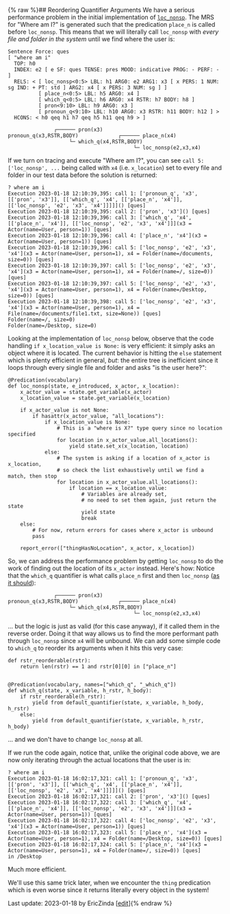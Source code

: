 {% raw %}## Reordering Quantifier Arguments
We have a serious performance problem in the initial implementation of [`loc_nonsp`](https://blog.inductorsoftware.com/docsproto/howto/devvocab/devvocabLoc_nonspAndPlace). The MRS for "Where am I?" is generated such that the predication `place_n` is called before `loc_nonsp`. This means that we will literally call `loc_nonsp` with *every file and folder in the system* until we find where the user is:

```
Sentence Force: ques
[ "where am i"
  TOP: h0
  INDEX: e2 [ e SF: ques TENSE: pres MOOD: indicative PROG: - PERF: - ]
  RELS: < [ loc_nonsp<0:5> LBL: h1 ARG0: e2 ARG1: x3 [ x PERS: 1 NUM: sg IND: + PT: std ] ARG2: x4 [ x PERS: 3 NUM: sg ] ]
          [ place_n<0:5> LBL: h5 ARG0: x4 ]
          [ which_q<0:5> LBL: h6 ARG0: x4 RSTR: h7 BODY: h8 ]
          [ pron<9:10> LBL: h9 ARG0: x3 ]
          [ pronoun_q<9:10> LBL: h10 ARG0: x3 RSTR: h11 BODY: h12 ] >
  HCONS: < h0 qeq h1 h7 qeq h5 h11 qeq h9 > ]

               ┌────── pron(x3)
pronoun_q(x3,RSTR,BODY)             ┌────── place_n(x4)
                    └─ which_q(x4,RSTR,BODY)
                                         └─ loc_nonsp(e2,x3,x4)
```

If we turn on tracing and execute "Where am I?", you can see `call 5: ['loc_nonsp', ...` being called with `x4` (i.e. `x_location`) set to every file and folder in our test data before the solution is returned: 

```
? where am i
Execution 2023-01-18 12:10:39,395: call 1: ['pronoun_q', 'x3', [['pron', 'x3']], [['which_q', 'x4', [['place_n', 'x4']], [['loc_nonsp', 'e2', 'x3', 'x4']]]]]() [ques]
Execution 2023-01-18 12:10:39,395: call 2: ['pron', 'x3']() [ques]
Execution 2023-01-18 12:10:39,396: call 3: ['which_q', 'x4', [['place_n', 'x4']], [['loc_nonsp', 'e2', 'x3', 'x4']]](x3 = Actor(name=User, person=1)) [ques]
Execution 2023-01-18 12:10:39,396: call 4: ['place_n', 'x4'](x3 = Actor(name=User, person=1)) [ques]
Execution 2023-01-18 12:10:39,396: call 5: ['loc_nonsp', 'e2', 'x3', 'x4'](x3 = Actor(name=User, person=1), x4 = Folder(name=/documents, size=0)) [ques]
Execution 2023-01-18 12:10:39,397: call 5: ['loc_nonsp', 'e2', 'x3', 'x4'](x3 = Actor(name=User, person=1), x4 = Folder(name=/, size=0)) [ques]
Execution 2023-01-18 12:10:39,397: call 5: ['loc_nonsp', 'e2', 'x3', 'x4'](x3 = Actor(name=User, person=1), x4 = Folder(name=/Desktop, size=0)) [ques]
Execution 2023-01-18 12:10:39,398: call 5: ['loc_nonsp', 'e2', 'x3', 'x4'](x3 = Actor(name=User, person=1), x4 = File(name=/documents/file1.txt, size=None)) [ques]
Folder(name=/, size=0)
Folder(name=/Desktop, size=0)
```

Looking at the implementation of `loc_nonsp` below, observe that the code handling `if x_location_value is None:` is very efficient: it simply asks an object where it is located. The current behavior is hitting the `else` statement which is plenty efficient in general, *but*: the entire tree is inefficient since it loops through every single file and folder and asks "is the user here?":

```
@Predication(vocabulary)
def loc_nonsp(state, e_introduced, x_actor, x_location):
    x_actor_value = state.get_variable(x_actor)
    x_location_value = state.get_variable(x_location)

    if x_actor_value is not None:
        if hasattr(x_actor_value, "all_locations"):
            if x_location_value is None:
                # This is a "where is X?" type query since no location specified
                for location in x_actor_value.all_locations():
                    yield state.set_x(x_location, location)
            else:
                # The system is asking if a location of x_actor is x_location,
                # so check the list exhaustively until we find a match, then stop
                for location in x_actor_value.all_locations():
                    if location == x_location_value:
                        # Variables are already set,
                        # no need to set them again, just return the state
                        yield state
                        break
    else:
        # For now, return errors for cases where x_actor is unbound
        pass

    report_error(["thingHasNoLocation", x_actor, x_location])
```

So, we can address the performance problem by getting `loc_nonsp` to do the work of finding out the location of its `x_actor` instead. Here's how: Notice that the `which_q` quantifier is what calls `place_n` first and then `loc_nonsp` ([as it should](https://blog.inductorsoftware.com/docsproto/howto/devhowto/devhowtoScopalArguments)):
```
               ┌────── pron(x3)
pronoun_q(x3,RSTR,BODY)             ┌────── place_n(x4)
                    └─ which_q(x4,RSTR,BODY)
                                         └─ loc_nonsp(e2,x3,x4)
```

... but the logic is just as valid (for this case anyway), if it called them in the reverse order. Doing it that way allows us to find the more performant path through `loc_nonsp` since `x4` will be unbound. We can add some simple code to `which_q` to reorder its arguments when it hits this very case:

```
def rstr_reorderable(rstr):
    return len(rstr) == 1 and rstr[0][0] in ["place_n"]


@Predication(vocabulary, names=["which_q", "_which_q"])
def which_q(state, x_variable, h_rstr, h_body):
    if rstr_reorderable(h_rstr):
        yield from default_quantifier(state, x_variable, h_body, h_rstr)
    else:
        yield from default_quantifier(state, x_variable, h_rstr, h_body)
```

... and we don't have to change `loc_nonsp` at all.

If we run the code again, notice that, unlike the original code above, we are now only iterating through the actual locations that the user is in:

```
? where am i
Execution 2023-01-18 16:02:17,321: call 1: ['pronoun_q', 'x3', [['pron', 'x3']], [['which_q', 'x4', [['place_n', 'x4']], [['loc_nonsp', 'e2', 'x3', 'x4']]]]]() [ques]
Execution 2023-01-18 16:02:17,321: call 2: ['pron', 'x3']() [ques]
Execution 2023-01-18 16:02:17,322: call 3: ['which_q', 'x4', [['place_n', 'x4']], [['loc_nonsp', 'e2', 'x3', 'x4']]](x3 = Actor(name=User, person=1)) [ques]
Execution 2023-01-18 16:02:17,322: call 4: ['loc_nonsp', 'e2', 'x3', 'x4'](x3 = Actor(name=User, person=1)) [ques]
Execution 2023-01-18 16:02:17,323: call 5: ['place_n', 'x4'](x3 = Actor(name=User, person=1), x4 = Folder(name=/Desktop, size=0)) [ques]
Execution 2023-01-18 16:02:17,324: call 5: ['place_n', 'x4'](x3 = Actor(name=User, person=1), x4 = Folder(name=/, size=0)) [ques]
in /Desktop
```

Much more efficient.

We'll use this same trick later, when we encounter the `thing` predication which is even worse since it returns literally every object in the system!

Last update: 2023-01-18 by EricZinda [[edit](https://github.com/ericzinda/Perplexity/edit/main/docs/devvocab/devvocabReorderingQuantifierArguments.md)]{% endraw %}